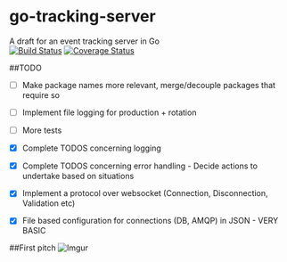 # go-tracking-server
A draft for an event tracking server in Go  
  [![Build Status](https://travis-ci.org/OlivierBoucher/go-tracking-server.svg?branch=master)](https://travis-ci.org/OlivierBoucher/go-tracking-server)
[![Coverage Status](https://coveralls.io/repos/OlivierBoucher/go-tracking-server/badge.svg?branch=master&service=github)](https://coveralls.io/github/OlivierBoucher/go-tracking-server?branch=master)

##TODO
- [ ] Make package names more relevant, merge/decouple packages that require so
- [ ] Implement file logging for production + rotation
- [ ] More tests
- [x] Complete TODOS concerning logging
- [x] Complete TODOS concerning error handling - Decide actions to undertake based on situations
- [x] Implement a protocol over websocket (Connection, Disconnection, Validation etc)
- [x] File based configuration for connections (DB, AMQP) in JSON - VERY BASIC


##First pitch
![Imgur](http://i.imgur.com/rqwf7Yc.png)
